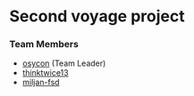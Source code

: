 # Second voyage project

### Team Members

* [osycon](https://github.com/osycon) (Team Leader)
* [thinktwice13](https://github.com/thinktwice13)
* [miljan-fsd](https://github.com/miljan-fsd)
